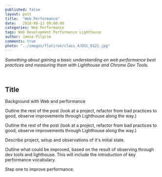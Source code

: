 ```yaml
---
published: false
layout: post
title:  "Web Performance"
date:   2018-08-11 09:00:00
categories: Web Performance
tags: Web Development Performance Lighthouse
author: Jamie Pilgrim
comments: true
photo: "../images/flatiron/class_4/DSC_0121.jpg"
---
```



<p><em> Something about gaining a basic understanding on web performance best practices and measuring them with Lighthouse and Chrome Dev Tools.</em></p>

<br>

<h2> Title </h2>

<p> Background with Web and performance  </p>

<p> Outline the rest of the post (look at a project, refactor from bad practices to good, observe improvements through Lighthouse along the way.)  </p>

<p> Outline the rest of the post (look at a project, refactor from bad practices to good, observe improvements through Lighthouse along the way.)  </p>

<p> Describe project, setup and observations of it's initial state.   </p>

<p> Outline what could be improved, based on the result of observing through dev tools and lighthouse. This will include the introduction of key performance vocabulary. </p>

<p> Step one to improve performance. </p>



<!-- <br>

<figure>
  <img src="../images/img.jpg" alt="alt text">

  <img src="../images/flatiron/class_4/DSC_0088.jpg" alt="Group work">
  <figcaption> Caption  </figcaption>
</figure>
<br><br> -->
